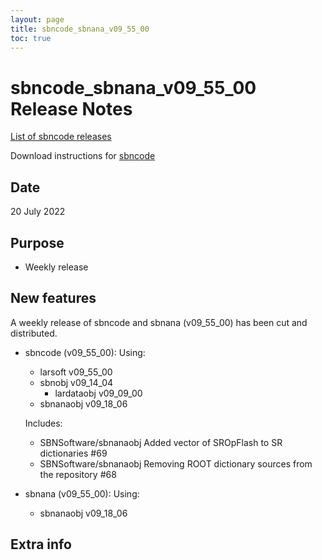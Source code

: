 ```yaml
---
layout: page
title: sbncode_sbnana_v09_55_00
toc: true
---
```


sbncode_sbnana_v09_55_00 Release Notes
=======================================================================================

[List of sbncode releases](https://sbnsoftware.github.io/AnalysisInfrastructure/ReleaseManagement/Releases/List_of_SBN_code_releases)

Download instructions for [sbncode]()

Date
---------------------------------------------------
20 July 2022

Purpose
---------------------------------------------------
* Weekly release

New features
---------------------------------------------------
A weekly release of sbncode and sbnana (v09_55_00)  has been cut and distributed.

* sbncode (v09_55_00):
  Using:
  * larsoft             v09_55_00
  * sbnobj              v09_14_04
     * lardataobj       v09_09_00
  * sbnanaobj           v09_18_06
 
  Includes:
  * SBNSoftware/sbnanaobj Added vector of SROpFlash to SR dictionaries #69
  * SBNSoftware/sbnanaobj Removing ROOT dictionary sources from the repository #68


* sbnana (v09_55_00):
  Using:
  *  sbnanaobj      v09_18_06 


Extra info
---------------------------------------------------
